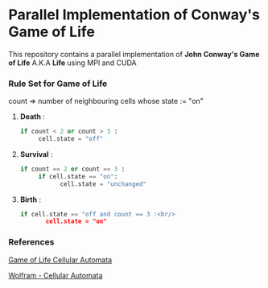 # Parallel Implementation of Conway's Game of Life #

This repository contains a parallel implementation of __John Conway's Game of Life__ A.K.A __Life__ using MPI and CUDA

### Rule Set for Game of Life ###

 count => number of neighbouring cells whose state := "on"

1. **Death** :<br />
   ```python
   if count < 2 or count > 3 :
        cell.state = "off"
   ```


2. **Survival** :<br />
   ```python
   if count == 2 or count == 3 :
        if cell.state == "on":
              cell.state = "unchanged"
   ```


3. **Birth** : <br/>
   ```python
   if cell.state == "off and count == 3 :<br/>
          cell.state = "on"
   ```


### References ###

[Game of Life Cellular Automata](http://download.springer.com/static/pdf/50/bok%253A978-1-84996-217-9.pdf?originUrl=http%3A%2F%2Flink.springer.com%2Fbook%2F10.1007%2F978-1-84996-217-9&token2=exp=1488644798~acl=%2Fstatic%2Fpdf%2F50%2Fbok%25253A978-1-84996-217-9.pdf%3ForiginUrl%3Dhttp%253A%252F%252Flink.springer.com%252Fbook%252F10.1007%252F978-1-84996-217-9*~hmac=606357a51ed8501f8404d07a3f5b9854e73f84959d3967c72fbf4a6eca086a11)

[Wolfram - Cellular Automata](http://mathworld.wolfram.com/GameofLife.html)
